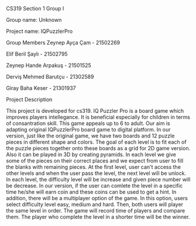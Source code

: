 CS319 Section 1 Group I 

Group name: Unknown

Project name: IQPuzzlerPro

Group Members
Zeynep Ayça Çam - 21502269

Elif Beril Şaylı - 21502795

Zeynep Hande Arpakuş - 21501525

Derviş Mehmed Barutçu - 21302589

Giray Baha Keser - 21301937

Project Description

This project is developed for cs319. IQ Puzzler Pro is a board game which improves players intellegance. It is beneficial especially for children in terms of consantration skill. This game appeals up to 6 to adult. Our aim is adapting original IQPuzzlerPro board game to digital platform. In our version, just like the original game, we have two boards and 12 puzzle pieces in different shape and colors. The goal of each level is to fit each of the puzzle pieces together onto these boards as a grid for 2D game version. Also it can be played in 3D by creating pyramids. In each level we give some of the pieces on their correct places and we expect from user to fill the blanks with remaining pieces. At the first level, user can't access the other levels and when the user pass the level, the next level will be unlock. In each level, the difficulty level will be increase and given piece number will be decrease. In our version, if the user can comlete the level in a specific time he/she will earn coin and these coins can be used to get a hint. In addition, there will be a multiplayer option of the game. In this option, users select difficulty level easy, medium and hard. Then, both users will player the same level in order. The game will record time of players and compare them. The player who complete the level in a shorter time will be the winner. 

